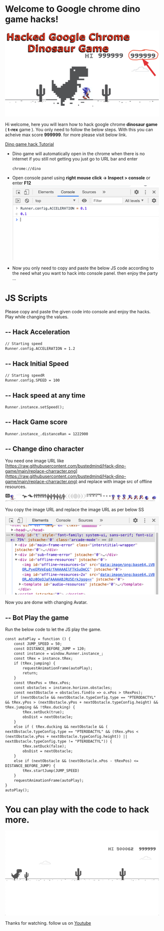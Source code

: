 # Welcome to Google chrome dino game hacks!

![Max-score-image](https://raw.githubusercontent.com/bustedmind/Hack-dino-game/main/hack%20t-rex%20game.jpeg)

Hi welcome, here you will learn how to hack google chrome **dinosaur game** ( **t-rex** game ). You only need to follow the below steps. With this you can acheive max score **999999**.  for more please visit below link.
	
[Dino game hack Tutorial](https://youtu.be/j4_kvBsOKXc)

- Dino game will automatically open in the chrome when there is no internet if you still not getting you just go to URL bar and enter 

    ``chrome://dino``
    
 - Open console panel using **right mouse click -> Inspect > console** or enter **F12** 
 ![enter image description here](https://raw.githubusercontent.com/bustedmind/Hack-dino-game/main/console.png)
 - Now you only need to copy and paste the below JS code according to the need what you want to hack into console panel. then enjoy the party ... 


# JS Scripts

Please copy and paste the given code into console and enjoy the hacks. Play while changing the values. 

## -- Hack Acceleration

    // Starting speed
    Runner.config.ACCELERATION = 1.2
## -- Hack Initial Speed
	// Starting speedR
	Runner.config.SPEED = 100

## -- Hack speed at any time 

    Runner.instance.setSpeed();
   
## -- Hack Game score

    Runner.instance_.distanceRan = 1222900
## -- Change dino character
You need one image URL like [https://raw.githubusercontent.com/bustedmind/Hack-dino-game/main/replace-charracter.png](https://raw.githubusercontent.com/bustedmind/Hack-dino-game/main/replace-charracter.png) and replace with image src of offline resources.

![Image should be in this format](https://raw.githubusercontent.com/bustedmind/Hack-dino-game/main/replace-charracter.png)

You copy the image URL and replace the image URL as per below SS 

![enter image description here](https://raw.githubusercontent.com/bustedmind/Hack-dino-game/main/trex-resouce-replace.png)

Now you are donw with changing Avatar. 
## -- Bot Play the game
Run the below code to let the JS play the game.

    const autoPlay = function () { 
	    const JUMP_SPEED = 50; 
	    const DISTANCE_BEFORE_JUMP = 120; 
	    const instance = window.Runner.instance_; 
	    const tRex = instance.tRex; 
	    if (tRex.jumping) { 
		    requestAnimationFrame(autoPlay); 
		    return; 
		} 
		const tRexPos = tRex.xPos; 
		const obstacles = instance.horizon.obstacles; 
		const nextObstacle = obstacles.find(o => o.xPos > tRexPos); 
		if (nextObstacle && nextObstacle.typeConfig.type == "PTERODACTYL" && tRex.yPos > (nextObstacle.yPos + nextObstacle.typeConfig.height) && tRex.jumping && !tRex.ducking) {
			tRex.setDuck(true); 
			obsDist = nextObstacle; 
		} 
		else if ( tRex.ducking && nextObstacle && ( nextObstacle.typeConfig.type == "PTERODACTYL" && (tRex.yPos < (nextObstacle.yPos + nextObstacle.typeConfig.height)) || nextObstacle.typeConfig.type != "PTERODACTYL")) { 
			tRex.setDuck(false); 
			obsDist = nextObstacle; 
		} 
		else if (nextObstacle && (nextObstacle.xPos - tRexPos) <= DISTANCE_BEFORE_JUMP) { 
			tRex.startJump(JUMP_SPEED) 
		} 
		requestAnimationFrame(autoPlay); 
	} 
	autoPlay();

# You can play with the code to hack more. 
![enter image description here](https://raw.githubusercontent.com/bustedmind/Hack-dino-game/main/t-rex-game.png)

Thanks for watching. 
follow us on [Youtube](https://www.youtube.com/channel/UCb00xaR27QrZtwQypbIpphA/)

